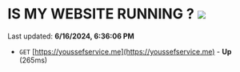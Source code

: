 # IS MY WEBSITE RUNNING ? [![](https://img.shields.io/static/v1?label=Sponsor&message=%E2%9D%A4&logo=GitHub&color=%23fe8e86)](https://github.com/sponsors/Youssef-Lehmam)

Last updated: **6/16/2024, 6:36:06 PM**

- `GET` [https://youssefservice.me](https://youssefservice.me) - **Up** (265ms)
